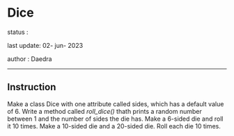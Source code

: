 # Dice 
status :

last update: 02- jun- 2023

author : Daedra
<hr/>

## Instruction

Make a class Dice with one attribute called sides, which has a default
value of 6. Write a method called _roll_dice()_ thath prints a random 
number between 1 and the number of sides the die has. 
Make a 6-sided die and roll it 10 times. 
Make a 10-sided die and a 20-sided die. Roll each die 10 times.
